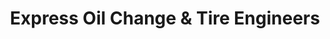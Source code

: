 ---
title: "Express Oil Change & Tire Engineers"
url: /san-antonio/express-oil-change-and-tire-engineers/
shop: tyres
---